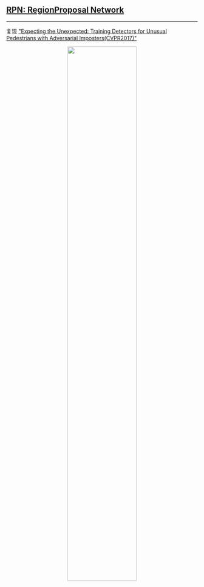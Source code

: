 ## [RPN: RegionProposal Network](https://github.com/YunYang1994/ai-notebooks/blob/master/RPN.md)
--------------------

复现 ["Expecting the Unexpected: Training Detectors for Unusual Pedestrians with Adversarial Imposters(CVPR2017)"](https://arxiv.org/pdf/1703.06283)
<p align="center">
    <img width="60%" src="https://user-images.githubusercontent.com/30433053/66986053-a904eb80-f0f0-11e9-93fa-c56fb580f6ae.png" style="max-width:80%;">
    </a>
</p>
